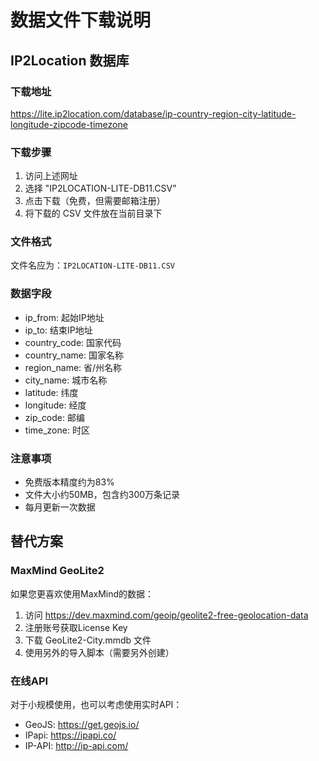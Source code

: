 # 数据文件下载说明

## IP2Location 数据库

### 下载地址
https://lite.ip2location.com/database/ip-country-region-city-latitude-longitude-zipcode-timezone

### 下载步骤
1. 访问上述网址
2. 选择 "IP2LOCATION-LITE-DB11.CSV" 
3. 点击下载（免费，但需要邮箱注册）
4. 将下载的 CSV 文件放在当前目录下

### 文件格式
文件名应为：`IP2LOCATION-LITE-DB11.CSV`

### 数据字段
- ip_from: 起始IP地址
- ip_to: 结束IP地址  
- country_code: 国家代码
- country_name: 国家名称
- region_name: 省/州名称
- city_name: 城市名称
- latitude: 纬度
- longitude: 经度
- zip_code: 邮编
- time_zone: 时区

### 注意事项
- 免费版本精度约为83%
- 文件大小约50MB，包含约300万条记录
- 每月更新一次数据

## 替代方案

### MaxMind GeoLite2
如果您更喜欢使用MaxMind的数据：
1. 访问 https://dev.maxmind.com/geoip/geolite2-free-geolocation-data
2. 注册账号获取License Key
3. 下载 GeoLite2-City.mmdb 文件
4. 使用另外的导入脚本（需要另外创建）

### 在线API
对于小规模使用，也可以考虑使用实时API：
- GeoJS: https://get.geojs.io/
- IPapi: https://ipapi.co/
- IP-API: http://ip-api.com/
